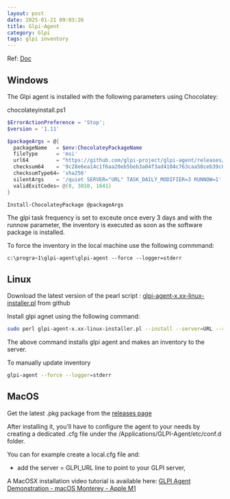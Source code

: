 ```yaml
---
layout: post
date: 2025-01-21 09:03:26
title: Glpi-Agent
category: Glpi
tags: glpi inventory
---
```


Ref: [Doc](https://glpi-agent.readthedocs.io/en/1.11/)

## Windows

The Glpi agent is installed with the following parameters using Chocolatey:

chocolateyinstall.ps1

```powershell
$ErrorActionPreference = 'Stop';
$version = '1.11'

$packageArgs = @{
  packageName   = $env:ChocolateyPackageName
  fileType      = 'msi'
  url64         = "https://github.com/glpi-project/glpi-agent/releases/download/$version/GLPI-Agent-$version-x64.msi"
  checksum64    = '9c28e6ea14c1f6aa20eb5beb3a04f3ad4104c763caa58ceb39c076bfc613cd40'
  checksumType64= 'sha256' 
  silentArgs    = '/quiet SERVER="URL" TASK_DAILY_MODIFIER=3 RUNNOW=1'
  validExitCodes= @(0, 3010, 1641)
}

Install-ChocolateyPackage @packageArgs
```

The glpi task frequency is set to exceute once every 3 days and with the runnow parameter, the inventory is executed as soon as the software package is installed.

To force the inventory in the local machine use the following commmand: 

```batch
c:\progra~1\glpi-agent\glpi-agent --force --logger=stderr
```

## Linux

Download the latest version of the pearl script : [glpi-agent-x.xx-linux-installer.pl](https://github.com/glpi-project/glpi-agent/releases) from github

Install glpi agnet using the following command:

```bash
sudo perl glpi-agent-x.xx-linux-installer.pl --install --server=URL --runnow --verbose
```

The above command installs glpi agent and makes an inventory to the server.

To manually update inventory 

```bash
glpi-agent --force --logger=stderr
```

## MacOS

Get the latest .pkg package from the [releases page](https://github.com/glpi-project/glpi-agent/releases)

After installing it, you'll have to configure the agent to your needs by creating a dedicated .cfg file under the /Applications/GLPI-Agent/etc/conf.d folder.

You can for example create a local.cfg file and:

  - add the server = GLPI_URL line to point to your GLPI server,

A MacOSX installation video tutorial is available here: [GLPI Agent Demonstration - macOS Monterey - Apple M1](https://www.youtube.com/watch?v=zFYcURQNh9k)

